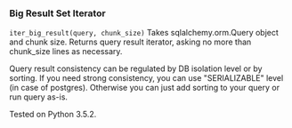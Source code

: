 ### Big Result Set Iterator

`iter_big_result(query, chunk_size)`
Takes sqlalchemy.orm.Query object and chunk size.
Returns query result iterator, asking no more than chunk_size lines as necessary.


Query result consistency can be regulated by DB isolation level or by sorting.
If you need strong consistency, you can use "SERIALIZABLE" level (in case of postgres).
Otherwise you can just add sorting to your query or run query as-is.


Tested on Python 3.5.2.
